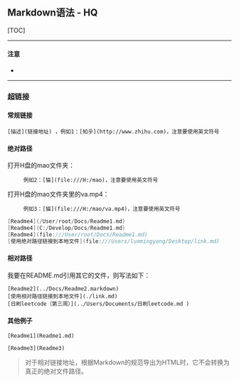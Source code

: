 ## Markdown语法 - HQ

[TOC]

------

#### 注意

- 

------

### 超链接

#### 常规链接

```text
[描述](链接地址) ，例如1：[知乎](http://www.zhihu.com)，注意要使用英文符号
```

#### 绝对路径

打开H盘的mao文件夹：

```text
     例如2：[猫](file:///H:/mao)，注意要使用英文符号
```

打开H盘的mao文件夹里的va.mp4：

```text
     例如3：[猫](file:///H:/mao/va.mp4)，注意要使用英文符号
```

```cpp
[Readme4](/User/root/Docs/Readme1.md)
[Readme4](C:/Develop/Docs/Readme1.md)
[Readme4](file:///User/root/Docs/Readme1.md)
[使用绝对路径链接到本地文件](file:///Users/luomingyang/Desktop/link.md)
```

#### 相对路径

我要在README.md引用其它的文件，则写法如下：

```text
[Readme2](../Docs/Readme2.markdown)
[使用相对路径链接到本地文件](./link.md)
[日刷leetcode（第三周）](../Users/Documents/日刷leetcode.md )
```

#### 其他例子

```python3
[Readme1](Readme1.md)

[Readme3](Readme3)
```

> 对于相对链接地址，根据Markdown的规范导出为HTML时，它不会转换为真正的绝对文件路径。





























































































































































